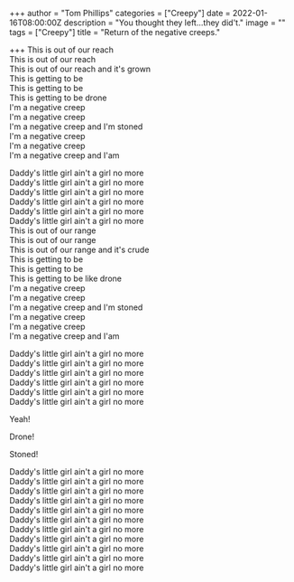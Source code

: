 +++
author = "Tom Phillips"
categories = ["Creepy"]
date = 2022-01-16T08:00:00Z
description = "You thought they left...they did't."
image = ""
tags = ["Creepy"]
title = "Return of the negative creeps."

+++
This is out of our reach  
This is out of our reach  
This is out of our reach and it's grown  
This is getting to be  
This is getting to be  
This is getting to be drone  
I'm a negative creep  
I'm a negative creep  
I'm a negative creep and I'm stoned  
I'm a negative creep  
I'm a negative creep  
I'm a negative creep and I'am

Daddy's little girl ain't a girl no more  
Daddy's little girl ain't a girl no more  
Daddy's little girl ain't a girl no more  
Daddy's little girl ain't a girl no more  
Daddy's little girl ain't a girl no more  
Daddy's little girl ain't a girl no more  
This is out of our range  
This is out of our range  
This is out of our range and it's crude  
This is getting to be  
This is getting to be  
This is getting to be like drone  
I'm a negative creep  
I'm a negative creep  
I'm a negative creep and I'm stoned  
I'm a negative creep  
I'm a negative creep  
I'm a negative creep and I'am

Daddy's little girl ain't a girl no more  
Daddy's little girl ain't a girl no more  
Daddy's little girl ain't a girl no more  
Daddy's little girl ain't a girl no more  
Daddy's little girl ain't a girl no more  
Daddy's little girl ain't a girl no more

Yeah!

Drone!

Stoned!

Daddy's little girl ain't a girl no more  
Daddy's little girl ain't a girl no more  
Daddy's little girl ain't a girl no more  
Daddy's little girl ain't a girl no more  
Daddy's little girl ain't a girl no more  
Daddy's little girl ain't a girl no more  
Daddy's little girl ain't a girl no more  
Daddy's little girl ain't a girl no more  
Daddy's little girl ain't a girl no more  
Daddy's little girl ain't a girl no more  
Daddy's little girl ain't a girl no more